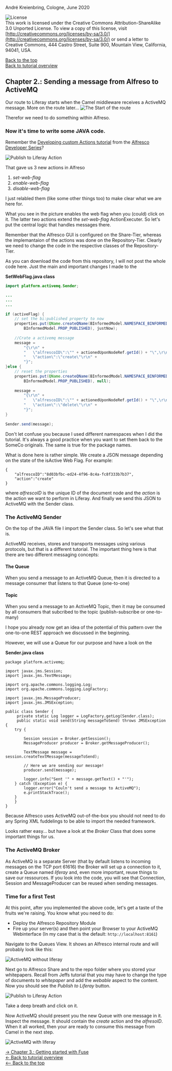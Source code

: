 André Kreienbring, Cologne, June 2020

![License](img/cc-by-sa-88x31.png)<br>
This work is licensed under the Creative Commons Attribution-ShareAlike 3.0 Unported License. To view a copy of this license, visit [http://creativecommons.org/licenses/by-sa/3.0/](http://creativecommons.org/licenses/by-sa/3.0/) or send a letter to Creative Commons, 444 Castro Street, Suite 900, Mountain View, California, 94041, USA.

[Back to the top](../index.md)<br>
[Back to tutorial overview](index.md)

## Chapter 2.: Sending a message from Alfreso to ActiveMQ
Our route to Liferay starts when the Camel middleware receives a ActiveMQ message. More on the route later...
![The Start of the route](img/start_of_route.jpg)

Therefor we need to do something within Alfreso.


### Now it's time to write some JAVA code. 

Remember the [Developing custom Actions tutorial](https://ecmarchitect.com/alfresco-developer-series-tutorials/actions/tutorial/tutorial.html) from the [Alfresco Developer Series](https://ecmarchitect.com/alfresco-developer-series)?

![Publish to Liferay Action](img/publish_action.png)

That gave us 3 new actions in Alfreso 
1. *set-web-flag* 
2. *enable-web-flag*
3. *disable-web-flag*

I just relabled them (like some other things too) to make clear what we are here for.

What you see in the picture enables the web flag when you (could) click on it. The latter two actions extend the *set-web-flag* ActionExecuter. So let's put the central logic that handles messages there.

Remember that the Alfresco GUI is configured on the Share-Tier, whereas the implemantaion of the actions was done on the Repository-Tier. Clearly we need to change the code in the respective classes of the Repository-Tier.

As you can download the code from this repository, I will not post the whole code here. Just the main and important changes I made to the

**SetWebFlag.java class**
```Java			
import platform.activemq.Sender;

...
...
...

if (activeFlag) {
	// set the bi:published property to now
	properties.put(QName.createQName(BInformedModel.NAMESPACE_BINFORMED_CONTENT_MODEL, 
		BInformedModel.PROP_PUBLISHED), justNow);
				
	//Crate a activemq message
	message = 
		"{\r\n" + 
		"	\"alfrescoID\":\"" + actionedUponNodeRef.getId() + "\",\r\n" +
		"	\"action\":\"create\"\r\n" +
		"}";
}else {
	// reset the properties
	properties.put(QName.createQName(BInformedModel.NAMESPACE_BINFORMED_CONTENT_MODEL, 
		BInformedModel.PROP_PUBLISHED), null);
				
	message = 
		"{\r\n" + 
		"	\"alfrescoID\":\"" + actionedUponNodeRef.getId() + "\",\r\n" +
		"	\"action\":\"delete\"\r\n" +
		"}";
}
			
Sender.send(message);
```

Don't let confuse you because I used different namespaces when I did the tutorial. It's always a good practice when you want to set them back to the SomeCo originals. The same is true for the package names. 

What is done here is rather simple. We create a JSON message depending on the state of the isActive Web Flag. For example:
```
{
	"alfrescoID":"8d03bfbc-ed24-4f96-8c4a-fc8f333b7b37",
	"action":"create"
}
```
where *alfrescoID* is the unique ID of the document node and the *action* is the action we want to perform in Liferay.
And finally we send this JSON to ActiveMQ with the Sender class.

### The ActiveMQ Sender
On the top of the JAVA file I import the Sender class. So let's see what that is.

ActiveMQ receives, stores and transports messages using various protocols, but that is a different tutorial. The important thing here is that there are two different messaging concepts:

#### The Queue
When you send a message to an ActiveMQ Queue, then it is directed to a message consumer that listens to that Queue (one-to-one)

#### Topic
When you send a message to an ActiveMQ Topic, then it may be consumed by all consumers that subcribed to the topic (publish-subscribe or one-to-many)

I hope you already now get an idea of the potential of this pattern over the one-to-one REST approach we discussed in the beginning.

However, we will use a Queue for our purpose and have a look on the 

**Sender.java class**
```
package platform.activemq;

import javax.jms.Session;
import javax.jms.TextMessage;

import org.apache.commons.logging.Log;
import org.apache.commons.logging.LogFactory;

import javax.jms.MessageProducer;
import javax.jms.JMSException;
 
public class Sender {
     private static Log logger = LogFactory.getLog(Sender.class);
     public static void send(String messageToSend) throws JMSException {        
	try {

		Session session = Broker.getSession();
		MessageProducer producer = Broker.getMessageProducer();  

		TextMessage message = session.createTextMessage(messageToSend);

		// Here we are sending our message!
		producer.send(message);

		logger.info("Sent '" + message.getText() + "'");
	} catch (Exception e) {
		logger.error("Couln't send a message to ActiveMQ");
		e.printStackTrace();
	}
    }
}
```

Because Alfresco uses ActiveMQ out-of-the-box you should not need to do any Spring XML fuddelings to be able to import the needed framework.

Looks rather easy... but have a look at the *Broker* Class that does some important things for us.

### The ActiveMQ Broker
As ActiveMQ is a separate Server (that by default listens to incoming messages on the TCP port 61616) the Broker will set up a connection to it, create a Queue named *liferay* and, even more important, reuse things to save our ressources. 
If you look into the code, you will see that Connection, Session and MessageProducer can be reused when sending messages.

### Time for a first Test
At this point, after you implemented the above code, let's get a taste of the fruits we're raising.
You know what you need to do:
- Deploy the Alfresco Repository Module
- Fire up your server(s) 
and then point your Browser to your ActiveMQ Webinterface (In my case that is the default: `http://localhost:8161`)

Navigate to the Queues View. It shows an Alfresco internal route and will probably look like this:


![ActiveMQ without liferay](img/activemq_without_liferay.png)

Next go to Alfresco Share and to the repo folder where you stored your whitepapers.
Recall from Jeffs tutorial that you may have to change the type of documents to *whitepaper* and add the *webable* aspect to the content. Now you should see the *Publish to Liferay* button.

![Publish to Liferay Action](img/publish_action.png)

Take a deep breath and click on it.

Now ActiveMQ should present you the new Queue with one message in it. Inspect the message. It should contain the *create* action and the *alfresoID*. When it all worked, then your are ready to consume this message from Camel in the next step.

![ActiveMQ with liferay](img/activemq_with_liferay.png)

[-> Chapter 3.: Getting started with Fuse](getting_started_fuse.md)<br> 
[<- Back to tutorial overview](index.md)<br> 
[<-- Back to the top](../index.md)

